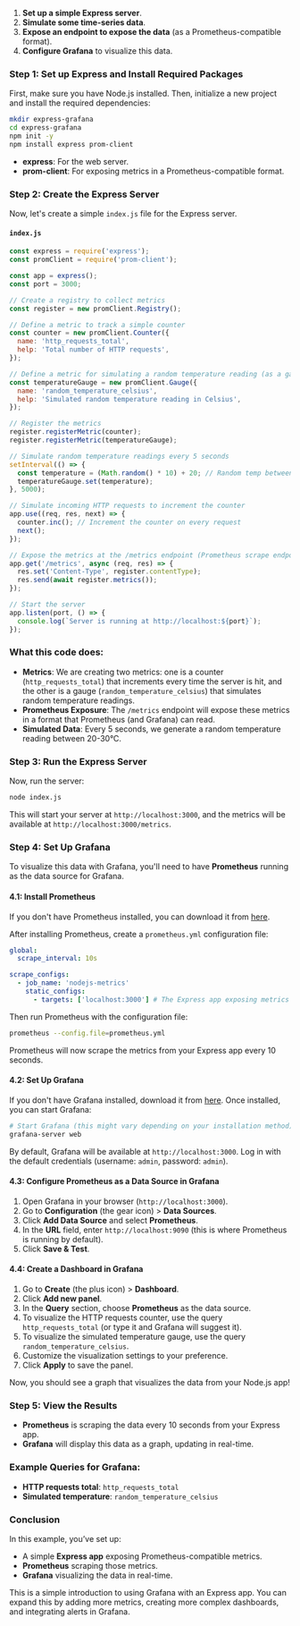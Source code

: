 1. **Set up a simple Express server**.
2. **Simulate some time-series data**.
3. **Expose an endpoint to expose the data** (as a Prometheus-compatible format).
4. **Configure Grafana** to visualize this data.

### Step 1: Set up Express and Install Required Packages

First, make sure you have Node.js installed. Then, initialize a new project and install the required dependencies:

```bash
mkdir express-grafana
cd express-grafana
npm init -y
npm install express prom-client
```

- **express**: For the web server.
- **prom-client**: For exposing metrics in a Prometheus-compatible format.

### Step 2: Create the Express Server

Now, let's create a simple `index.js` file for the Express server.

#### `index.js`

```javascript
const express = require('express');
const promClient = require('prom-client');

const app = express();
const port = 3000;

// Create a registry to collect metrics
const register = new promClient.Registry();

// Define a metric to track a simple counter
const counter = new promClient.Counter({
  name: 'http_requests_total',
  help: 'Total number of HTTP requests',
});

// Define a metric for simulating a random temperature reading (as a gauge)
const temperatureGauge = new promClient.Gauge({
  name: 'random_temperature_celsius',
  help: 'Simulated random temperature reading in Celsius',
});

// Register the metrics
register.registerMetric(counter);
register.registerMetric(temperatureGauge);

// Simulate random temperature readings every 5 seconds
setInterval(() => {
  const temperature = (Math.random() * 10) + 20; // Random temp between 20 and 30 degrees
  temperatureGauge.set(temperature);
}, 5000);

// Simulate incoming HTTP requests to increment the counter
app.use((req, res, next) => {
  counter.inc(); // Increment the counter on every request
  next();
});

// Expose the metrics at the /metrics endpoint (Prometheus scrape endpoint)
app.get('/metrics', async (req, res) => {
  res.set('Content-Type', register.contentType);
  res.send(await register.metrics());
});

// Start the server
app.listen(port, () => {
  console.log(`Server is running at http://localhost:${port}`);
});
```

### What this code does:
- **Metrics**: We are creating two metrics: one is a counter (`http_requests_total`) that increments every time the server is hit, and the other is a gauge (`random_temperature_celsius`) that simulates random temperature readings.
- **Prometheus Exposure**: The `/metrics` endpoint will expose these metrics in a format that Prometheus (and Grafana) can read.
- **Simulated Data**: Every 5 seconds, we generate a random temperature reading between 20-30°C.

### Step 3: Run the Express Server

Now, run the server:

```bash
node index.js
```

This will start your server at `http://localhost:3000`, and the metrics will be available at `http://localhost:3000/metrics`.

### Step 4: Set Up Grafana

To visualize this data with Grafana, you'll need to have **Prometheus** running as the data source for Grafana.

#### 4.1: Install Prometheus

If you don't have Prometheus installed, you can download it from [here](https://prometheus.io/download/). 

After installing Prometheus, create a `prometheus.yml` configuration file:

```yaml
global:
  scrape_interval: 10s

scrape_configs:
  - job_name: 'nodejs-metrics'
    static_configs:
      - targets: ['localhost:3000'] # The Express app exposing metrics
```

Then run Prometheus with the configuration file:

```bash
prometheus --config.file=prometheus.yml
```

Prometheus will now scrape the metrics from your Express app every 10 seconds.

#### 4.2: Set Up Grafana

If you don't have Grafana installed, download it from [here](https://grafana.com/get). Once installed, you can start Grafana:

```bash
# Start Grafana (this might vary depending on your installation method)
grafana-server web
```

By default, Grafana will be available at `http://localhost:3000`. Log in with the default credentials (username: `admin`, password: `admin`).

#### 4.3: Configure Prometheus as a Data Source in Grafana

1. Open Grafana in your browser (`http://localhost:3000`).
2. Go to **Configuration** (the gear icon) > **Data Sources**.
3. Click **Add Data Source** and select **Prometheus**.
4. In the **URL** field, enter `http://localhost:9090` (this is where Prometheus is running by default).
5. Click **Save & Test**.

#### 4.4: Create a Dashboard in Grafana

1. Go to **Create** (the plus icon) > **Dashboard**.
2. Click **Add new panel**.
3. In the **Query** section, choose **Prometheus** as the data source.
4. To visualize the HTTP requests counter, use the query `http_requests_total` (or type it and Grafana will suggest it).
5. To visualize the simulated temperature gauge, use the query `random_temperature_celsius`.
6. Customize the visualization settings to your preference.
7. Click **Apply** to save the panel.

Now, you should see a graph that visualizes the data from your Node.js app!

### Step 5: View the Results

- **Prometheus** is scraping the data every 10 seconds from your Express app.
- **Grafana** will display this data as a graph, updating in real-time.

### Example Queries for Grafana:

- **HTTP requests total**: `http_requests_total`
- **Simulated temperature**: `random_temperature_celsius`

### Conclusion

In this example, you’ve set up:
- A simple **Express app** exposing Prometheus-compatible metrics.
- **Prometheus** scraping those metrics.
- **Grafana** visualizing the data in real-time.

This is a simple introduction to using Grafana with an Express app. You can expand this by adding more metrics, creating more complex dashboards, and integrating alerts in Grafana.
